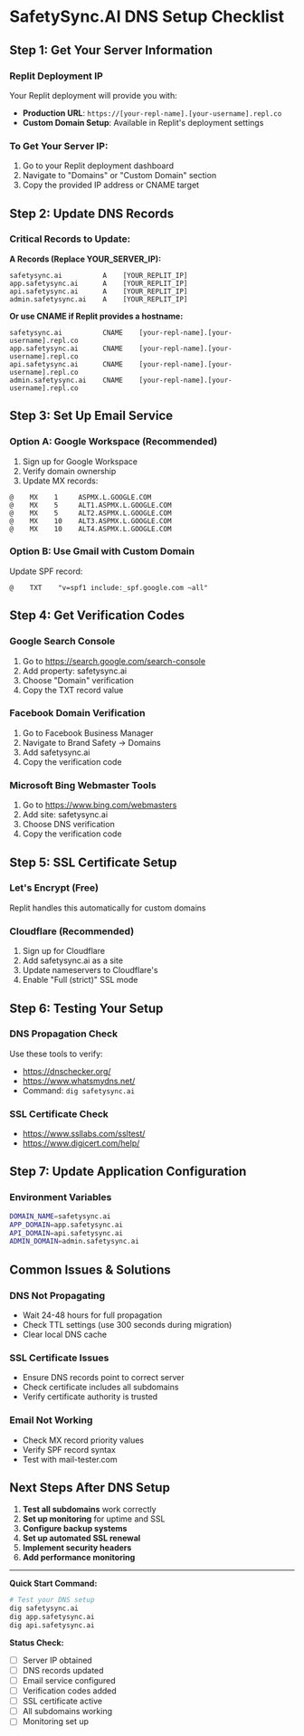 # SafetySync.AI DNS Setup Checklist

## Step 1: Get Your Server Information

### Replit Deployment IP
Your Replit deployment will provide you with:
- **Production URL**: `https://[your-repl-name].[your-username].repl.co`
- **Custom Domain Setup**: Available in Replit's deployment settings

### To Get Your Server IP:
1. Go to your Replit deployment dashboard
2. Navigate to "Domains" or "Custom Domain" section
3. Copy the provided IP address or CNAME target

## Step 2: Update DNS Records

### Critical Records to Update:

**A Records (Replace YOUR_SERVER_IP):**
```
safetysync.ai          A    [YOUR_REPLIT_IP]
app.safetysync.ai      A    [YOUR_REPLIT_IP]
api.safetysync.ai      A    [YOUR_REPLIT_IP]
admin.safetysync.ai    A    [YOUR_REPLIT_IP]
```

**Or use CNAME if Replit provides a hostname:**
```
safetysync.ai          CNAME    [your-repl-name].[your-username].repl.co
app.safetysync.ai      CNAME    [your-repl-name].[your-username].repl.co
api.safetysync.ai      CNAME    [your-repl-name].[your-username].repl.co
admin.safetysync.ai    CNAME    [your-repl-name].[your-username].repl.co
```

## Step 3: Set Up Email Service

### Option A: Google Workspace (Recommended)
1. Sign up for Google Workspace
2. Verify domain ownership
3. Update MX records:
```
@    MX    1     ASPMX.L.GOOGLE.COM
@    MX    5     ALT1.ASPMX.L.GOOGLE.COM
@    MX    5     ALT2.ASPMX.L.GOOGLE.COM
@    MX    10    ALT3.ASPMX.L.GOOGLE.COM
@    MX    10    ALT4.ASPMX.L.GOOGLE.COM
```

### Option B: Use Gmail with Custom Domain
Update SPF record:
```
@    TXT    "v=spf1 include:_spf.google.com ~all"
```

## Step 4: Get Verification Codes

### Google Search Console
1. Go to https://search.google.com/search-console
2. Add property: safetysync.ai
3. Choose "Domain" verification
4. Copy the TXT record value

### Facebook Domain Verification
1. Go to Facebook Business Manager
2. Navigate to Brand Safety → Domains
3. Add safetysync.ai
4. Copy the verification code

### Microsoft Bing Webmaster Tools
1. Go to https://www.bing.com/webmasters
2. Add site: safetysync.ai
3. Choose DNS verification
4. Copy the verification code

## Step 5: SSL Certificate Setup

### Let's Encrypt (Free)
Replit handles this automatically for custom domains

### Cloudflare (Recommended)
1. Sign up for Cloudflare
2. Add safetysync.ai as a site
3. Update nameservers to Cloudflare's
4. Enable "Full (strict)" SSL mode

## Step 6: Testing Your Setup

### DNS Propagation Check
Use these tools to verify:
- https://dnschecker.org/
- https://www.whatsmydns.net/
- Command: `dig safetysync.ai`

### SSL Certificate Check
- https://www.ssllabs.com/ssltest/
- https://www.digicert.com/help/

## Step 7: Update Application Configuration

### Environment Variables
```bash
DOMAIN_NAME=safetysync.ai
APP_DOMAIN=app.safetysync.ai
API_DOMAIN=api.safetysync.ai
ADMIN_DOMAIN=admin.safetysync.ai
```

## Common Issues & Solutions

### DNS Not Propagating
- Wait 24-48 hours for full propagation
- Check TTL settings (use 300 seconds during migration)
- Clear local DNS cache

### SSL Certificate Issues
- Ensure DNS records point to correct server
- Check certificate includes all subdomains
- Verify certificate authority is trusted

### Email Not Working
- Check MX record priority values
- Verify SPF record syntax
- Test with mail-tester.com

## Next Steps After DNS Setup

1. **Test all subdomains** work correctly
2. **Set up monitoring** for uptime and SSL
3. **Configure backup systems**
4. **Set up automated SSL renewal**
5. **Implement security headers**
6. **Add performance monitoring**

---

**Quick Start Command:**
```bash
# Test your DNS setup
dig safetysync.ai
dig app.safetysync.ai
dig api.safetysync.ai
```

**Status Check:**
- [ ] Server IP obtained
- [ ] DNS records updated
- [ ] Email service configured
- [ ] Verification codes added
- [ ] SSL certificate active
- [ ] All subdomains working
- [ ] Monitoring set up
